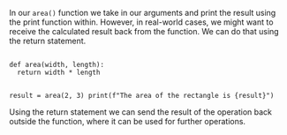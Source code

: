 In our `area()` function we take in our arguments and print the result using the print function within. However, in real-world cases, we might want to receive the calculated result back from the function. We can do that using the return statement.

<codeblock language="python" type="lesson">
<code>
def area(width, length):
  return width * length

result = area(2, 3)
print(f"The area of the rectangle is {result}")
</code>
</codeblock>

Using the return statement we can send the result of the operation back outside the function, where it can be used for further operations.
